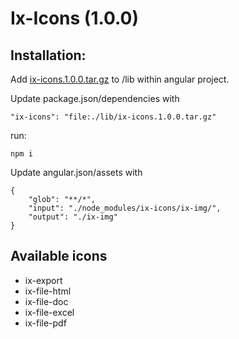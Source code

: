 # Ix-Icons (1.0.0)

## Installation:

Add [ix-icons.1.0.0.tar.gz](../../dist/ix-icons.1.0.0.tar.gz) to /lib within angular project.

Update package.json/dependencies with

```
"ix-icons": "file:./lib/ix-icons.1.0.0.tar.gz"
```

run:

```
npm i
```

Update angular.json/assets with

```
{
    "glob": "**/*",
    "input": "./node_modules/ix-icons/ix-img/",
    "output": "./ix-img"
}
```

## Available icons

- ix-export
- ix-file-html
- ix-file-doc
- ix-file-excel
- ix-file-pdf
